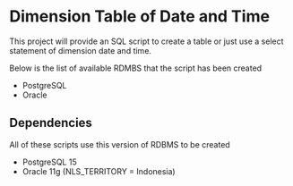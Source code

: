 # Dimension Table of Date and Time

This project will provide an SQL script to create a table or just use a select statement of dimension date and time.

Below is the list of available RDMBS that the script has been created
- PostgreSQL
- Oracle

## Dependencies

All of these scripts use this version of RDBMS to be created
- PostgreSQL 15
- Oracle 11g (NLS_TERRITORY = Indonesia)
